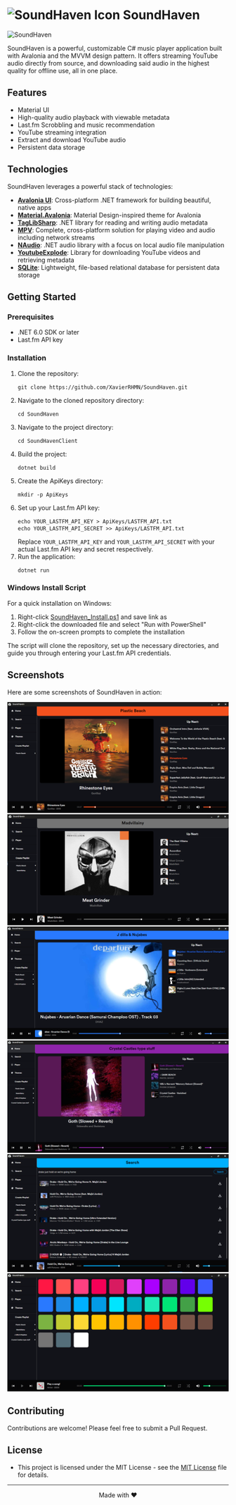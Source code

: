 # <img src="SoundHavenClient/Assets/Icons/SoundHavenClient.ico" alt="SoundHaven Icon" width="32" height="32"> SoundHaven

![SoundHaven](https://github.com/user-attachments/assets/b1f430a6-f878-4fa9-bc14-a1163ec1d5dd)

SoundHaven is a powerful, customizable C# music player application built
with Avalonia and the MVVM design pattern. It offers streaming YouTube audio directly from source,
and downloading said audio in the highest quality for offline use, all in one place.

##  Features

-  Material UI
-  High-quality audio playback with viewable metadata
-  Last.fm Scrobbling and music recommendation
-  YouTube streaming integration
-  Extract and download YouTube audio
-  Persistent data storage

##  Technologies

SoundHaven leverages a powerful stack of technologies:

- **[Avalonia UI](https://avaloniaui.net/)**: Cross-platform .NET framework for building beautiful, native apps
- **[Material.Avalonia](https://github.com/AvaloniaCommunity/Material.Avalonia)**: Material Design-inspired theme for Avalonia
- **[TagLibSharp](https://github.com/mono/taglib-sharp)**: .NET library for reading and writing audio metadata
- **[MPV](https://mpv.io/)**: Complete, cross-platform solution for playing video and audio including network streams
- **[NAudio](https://github.com/naudio/NAudio)**: .NET audio library with a focus on local audio file manipulation
- **[YoutubeExplode](https://github.com/Tyrrrz/YoutubeExplode)**: Library for downloading YouTube videos and retrieving metadata
- **[SQLite](https://www.sqlite.org/)**: Lightweight, file-based relational database for persistent data storage

##  Getting Started

### Prerequisites

- .NET 6.0 SDK or later
- Last.fm API key

### Installation

1. Clone the repository:
   ```
   git clone https://github.com/XavierRHMN/SoundHaven.git
   ```
2. Navigate to the cloned repository directory:
   ```
   cd SoundHaven
   ```
3. Navigate to the project directory:
   ```
   cd SoundHavenClient
   ```
4. Build the project:
   ```
   dotnet build
   ```
5. Create the ApiKeys directory:
   ```
   mkdir -p ApiKeys
   ```
6. Set up your Last.fm API key:
   ```
   echo YOUR_LASTFM_API_KEY > ApiKeys/LASTFM_API.txt
   echo YOUR_LASTFM_API_SECRET >> ApiKeys/LASTFM_API.txt
   ```
   Replace `YOUR_LASTFM_API_KEY` and `YOUR_LASTFM_API_SECRET` with your actual Last.fm API key and secret respectively.
7. Run the application:
   ```
   dotnet run
   ```

### Windows Install Script

For a quick installation on Windows:

1. Right-click [SoundHaven_Install.ps1](https://github.com/XavierRHMN/SoundHaven/raw/master/SoundHaven_Install.ps1) and save link as
2. Right-click the downloaded file and select "Run with PowerShell"
3. Follow the on-screen prompts to complete the installation

The script will clone the repository, set up the necessary directories, and guide you through entering your Last.fm API credentials.

##  Screenshots

Here are some screenshots of SoundHaven in action:

![SoundHaven First](SoundHavenClient/Screenshots/soundhaven_1.png)
![SoundHaven Second](SoundHavenClient/Screenshots/soundhaven_2.png)
![SoundHaven Third](SoundHavenClient/Screenshots/soundhaven_3.png)
![SoundHaven Fourth](SoundHavenClient/Screenshots/soundhaven_4.png)
![SoundHaven Search](SoundHavenClient/Screenshots/Search.png)
![SoundHaven Themes](SoundHavenClient/Screenshots/Themes.png)


##  Contributing

Contributions are welcome! Please feel free to submit a Pull Request.

##  License

- This project is licensed under the MIT License - see the [MIT License](LICENSE) file for details.
---

<p align="center">
  Made with ❤️
</p>
